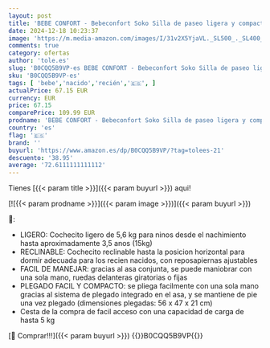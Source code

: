 ```yaml
---
layout: post
title: 'BEBE CONFORT - Bebeconfort Soko Silla de paseo ligera y compacta  sólo 5 6 kg  reclinable en posición horizontal para recién nacidos  plegable con una sola mano  para niños de 0 a 15 kg  color Mineral Graphite'
date: 2024-12-18 10:23:37
image: 'https://m.media-amazon.com/images/I/31v2X5YjaVL._SL500_._SL400_.jpg'
comments: true
category: ofertas
author: 'tole.es'
slug: 'B0CQQ5B9VP-es BEBE CONFORT - Bebeconfort Soko Silla de paseo ligera y...'
sku: 'B0CQQ5B9VP-es'
tags: [ 'bebe','nacido','recién','🇪🇸', ]
actualPrice: 67.15 EUR
currency: EUR
price: 67.15
comparePrice: 109.99 EUR
prodname: 'BEBE CONFORT - Bebeconfort Soko Silla de paseo ligera y compacta  sólo 5 6 kg  reclinable en posición horizontal para recién nacidos  plegable con una sola mano  para niños de 0 a 15 kg  color Mineral Graphite'
country: 'es'
flag: '🇪🇸'
brand: ''
buyurl: 'https://www.amazon.es/dp/B0CQQ5B9VP/?tag=tolees-21'
descuento: '38.95'
average: '72.6111111111112'
---
```


Tienes [{{< param title >}}]({{< param buyurl >}}) aqui!

[![{{< param prodname >}}]({{< param image >}})]({{< param buyurl >}})

🔎:

- LIGERO: Cochecito ligero de 5,6 kg para ninos desde el nachimiento hasta aproximadamente 3,5 anos (15kg)
- RECLINABLE: Cochecito reclinable hasta la posicion horizontal para dormir adecuada para los recien nacidos, con reposapiernas ajustables
- FACIL DE MANEJAR: gracias al asa conjunta, se puede maniobrar con una sola mano, ruedas delanteras giratorias o fijas
- PLEGADO FACIL Y COMPACTO: se pliega facilmente con una sola mano gracias al sistema de plegado integrado en el asa, y se mantiene de pie una vez plegado (dimensiones plegadas: 56 x 47 x 21 cm)
- Cesta de la compra de facil acceso con una capacidad de carga de hasta 5 kg

[🛒 Comprar!!!]({{< param buyurl >}})
{{<world>}}B0CQQ5B9VP{{</world>}}
